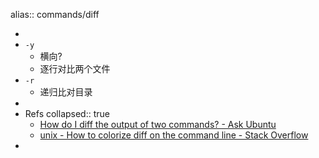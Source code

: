 alias:: commands/diff

-
- `-y`
  - 横向?
  - 逐行对比两个文件
- `-r`
  - 递归比对目录
-
- Refs
  collapsed:: true
  - [How do I diff the output of two commands? - Ask Ubuntu](https://askubuntu.com/questions/229447/how-do-i-diff-the-output-of-two-commands)
  - [unix - How to colorize diff on the command line - Stack Overflow](https://stackoverflow.com/questions/8800578/how-to-colorize-diff-on-the-command-line)
-